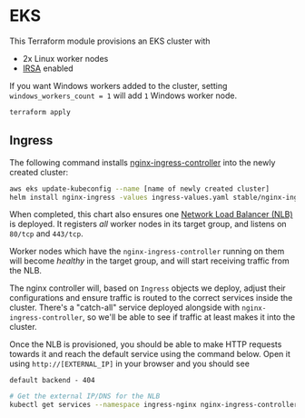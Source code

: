 # EKS

This Terraform module provisions an EKS cluster with

- 2x Linux worker nodes
- [IRSA](https://docs.aws.amazon.com/eks/latest/userguide/iam-roles-for-service-accounts.html) enabled

If you want Windows workers added to the cluster, setting `windows_workers_count = 1` will add `1` Windows worker node.

```bash
terraform apply
```

## Ingress

The following command installs [nginx-ingress-controller](https://kubernetes.github.io/ingress-nginx/) into the newly created cluster:

```bash
aws eks update-kubeconfig --name [name of newly created cluster]
helm install nginx-ingress -values ingress-values.yaml stable/nginx-ingress
```

When completed, this chart also ensures one [Network Load Balancer (NLB)]( https://docs.aws.amazon.com/elasticloadbalancing/latest/network/introduction.html) is deployed.
It registers *all* worker nodes in its target group, and listens on `80/tcp` and `443/tcp`.

Worker nodes which have the `nginx-ingress-controller` running on them will become _healthy_ in the target group,
and will start receiving traffic from the NLB.

The nginx controller will, based on `Ingress` objects we deploy, adjust their configurations and ensure traffic is routed to the correct services inside the cluster.
There's a "catch-all" service deployed alongside with `nginx-ingress-controller`, so we'll be able to see if traffic at least makes it into the cluster.

Once the NLB is provisioned, you should be able to make HTTP requests towards it and reach the default service using the command below.
Open it using `http://[EXTERNAL_IP]` in your browser and you should see

```
default backend - 404
```

```bash
# Get the external IP/DNS for the NLB
kubectl get services --namespace ingress-nginx nginx-ingress-controller --output jsonpath='{.status.loadBalancer.ingress[0].ip}'
```

